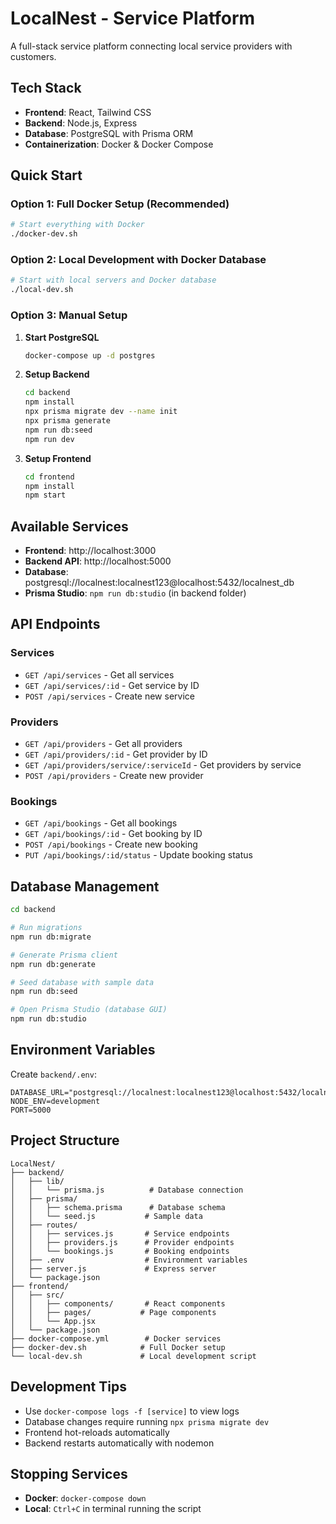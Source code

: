# LocalNest - Service Platform

A full-stack service platform connecting local service providers with customers.

## Tech Stack

- **Frontend**: React, Tailwind CSS
- **Backend**: Node.js, Express
- **Database**: PostgreSQL with Prisma ORM
- **Containerization**: Docker & Docker Compose

## Quick Start

### Option 1: Full Docker Setup (Recommended)

```bash
# Start everything with Docker
./docker-dev.sh
```

### Option 2: Local Development with Docker Database

```bash
# Start with local servers and Docker database
./local-dev.sh
```

### Option 3: Manual Setup

1. **Start PostgreSQL**
   ```bash
   docker-compose up -d postgres
   ```

2. **Setup Backend**
   ```bash
   cd backend
   npm install
   npx prisma migrate dev --name init
   npx prisma generate
   npm run db:seed
   npm run dev
   ```

3. **Setup Frontend**
   ```bash
   cd frontend
   npm install
   npm start
   ```

## Available Services

- **Frontend**: http://localhost:3000
- **Backend API**: http://localhost:5000
- **Database**: postgresql://localnest:localnest123@localhost:5432/localnest_db
- **Prisma Studio**: `npm run db:studio` (in backend folder)

## API Endpoints

### Services
- `GET /api/services` - Get all services
- `GET /api/services/:id` - Get service by ID
- `POST /api/services` - Create new service

### Providers
- `GET /api/providers` - Get all providers
- `GET /api/providers/:id` - Get provider by ID
- `GET /api/providers/service/:serviceId` - Get providers by service
- `POST /api/providers` - Create new provider

### Bookings
- `GET /api/bookings` - Get all bookings
- `GET /api/bookings/:id` - Get booking by ID
- `POST /api/bookings` - Create new booking
- `PUT /api/bookings/:id/status` - Update booking status

## Database Management

```bash
cd backend

# Run migrations
npm run db:migrate

# Generate Prisma client
npm run db:generate

# Seed database with sample data
npm run db:seed

# Open Prisma Studio (database GUI)
npm run db:studio
```

## Environment Variables

Create `backend/.env`:

```env
DATABASE_URL="postgresql://localnest:localnest123@localhost:5432/localnest_db"
NODE_ENV=development
PORT=5000
```

## Project Structure

```
LocalNest/
├── backend/
│   ├── lib/
│   │   └── prisma.js          # Database connection
│   ├── prisma/
│   │   ├── schema.prisma      # Database schema
│   │   └── seed.js           # Sample data
│   ├── routes/
│   │   ├── services.js       # Service endpoints
│   │   ├── providers.js      # Provider endpoints
│   │   └── bookings.js       # Booking endpoints
│   ├── .env                  # Environment variables
│   ├── server.js             # Express server
│   └── package.json
├── frontend/
│   ├── src/
│   │   ├── components/       # React components
│   │   ├── pages/           # Page components
│   │   └── App.jsx
│   └── package.json
├── docker-compose.yml        # Docker services
├── docker-dev.sh            # Full Docker setup
└── local-dev.sh             # Local development script
```

## Development Tips

- Use `docker-compose logs -f [service]` to view logs
- Database changes require running `npx prisma migrate dev`
- Frontend hot-reloads automatically
- Backend restarts automatically with nodemon

## Stopping Services

- **Docker**: `docker-compose down`
- **Local**: `Ctrl+C` in terminal running the script